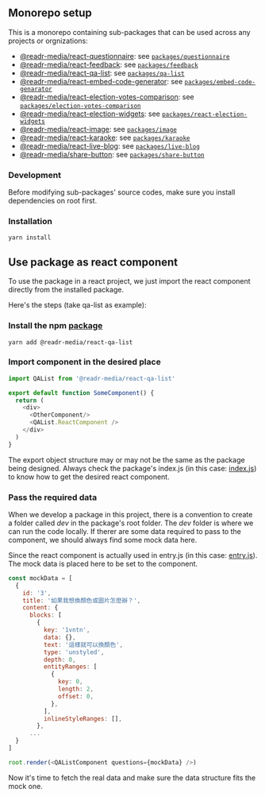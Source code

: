## Monorepo setup
This is a monorepo containing sub-packages that can be used across any projects or orgnizations:
- [@readr-media/react-questionnaire](https://www.npmjs.com/package/@readr-media/react-questionnaire): see [`packages/questionnaire`](./packages/questionnaire)
- [@readr-media/react-feedback](https://www.npmjs.com/package/@readr-media/react-feedback): see [`packages/feedback`](./packages/feedback)
- [@readr-media/react-qa-list](https://www.npmjs.com/package/@readr-media/react-qa-list): see [`packages/qa-list`](./packages/qa-list)
- [@readr-media/react-embed-code-generator](https://www.npmjs.com/package/@readr-media/react-embed-code-generator): see [`packages/embed-code-genarator`](./packages/embed-code-generator)
- [@readr-media/react-election-votes-comparison](https://www.npmjs.com/package/@readr-media/react-election-votes-comparison): see [`packages/election-votes-comparison`](./packages/embed-code-generator)
- [@readr-media/react-election-widgets](https://www.npmjs.com/package/@readr-media/react-election-widgets): see [`packages/react-election-widgets`](./packages/election-widgets)
- [@readr-media/react-image](https://www.npmjs.com/package/@readr-media/react-image): see [`packages/image`](./packages/image)
- [@readr-media/react-karaoke](https://www.npmjs.com/package/@readr-media/react-karaoke): see [`packages/karaoke`](./packages/karaoke)
- [@readr-media/react-live-blog](https://www.npmjs.com/package/@readr-media/react-live-blog): see [`packages/live-blog`](./packages/live-blog)
- [@readr-media/share-button](https://www.npmjs.com/package/@readr-media/share-button): see [`packages/share-button`](./packages/share-button)

### Development
Before modifying sub-packages' source codes, make sure you install dependencies on root first.  

### Installation
`yarn install`

## Use package as react component
To use the package in a react project, we just import the react component directly from the installed package.

Here's the steps (take qa-list as example):
### Install the npm [package](https://www.npmjs.com/package/@readr-media/react-qa-list)
`yarn add @readr-media/react-qa-list`
### Import component in the desired place
```javascript
import QAList from '@readr-media/react-qa-list'

export default function SomeComponent() {
  return (
    <div>
      <OtherComponent/>
      <QAList.ReactComponent />
    </div>
  )
}
```
The export object structure may or may not be the same as the package being designed.
Always check the package's index.js (in this case: [index.js](https://github.com/readr-media/react/blob/main/packages/qa-list/src/index.js)) to know how to get the desired react component.

### Pass the required data
When we develop a package in this project, there is a convention to create a folder called *dev* in the package's root folder.
The *dev* folder is where we can run the code locally. 
If therer are some data required to pass to the component, we should always find some mock data here.

Since the react component is actually used in entry.js (in this case: [entry.js](https://github.com/readr-media/react/blob/main/packages/qa-list/dev/entry.js)). The mock data is placed here to be set to the component.
```javascript
const mockData = [
  {
    id: '3',
    title: '如果我想換顏色或圖片怎麼辦？',
    content: {
      blocks: [
        {
          key: '1vntn',
          data: {},
          text: '這樣就可以換顏色',
          type: 'unstyled',
          depth: 0,
          entityRanges: [
            {
              key: 0,
              length: 2,
              offset: 0,
            },
          ],
          inlineStyleRanges: [],
        },
      ...
  }
]

root.render(<QAListComponent questions={mockData} />)
```
Now it's time to fetch the real data and make sure the data structure fits the mock one.
